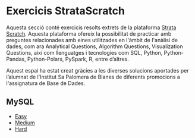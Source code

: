 # Exercicis StrataScratch

Aquesta secció conté exercicis resolts extrets de la plataforma [Strata Scratch](www.stratascratch.com). Aquesta plataforma ofereix la possibilitat de practicar amb preguntes relacionades amb eines utilitzades en l'àmbit de l'anàlisi de dades, com ara Analytical Questions, Algorithm Questions, Visualization Questions, així com llenguatges i tecnologies com SQL, Python, Python-Pandas, Python-Polars, PySpark, R, entre d’altres.

Aquest espai ha estat creat gràcies a les diverses solucions aportades per l’alumnat de l’Institut Sa Palomera de Blanes de diferents promocions a l'assignatura de Base de Dades.

## MySQL
  * [Easy](mysql-easy.md)
  * [Medium](mysql-medium.md)
  * [Hard](mysql-hard.md)
 
